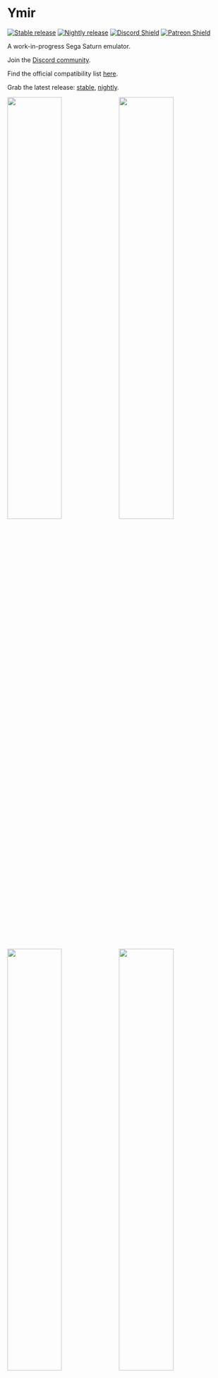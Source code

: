 # Ymir

[![Stable release](https://github.com/StrikerX3/Ymir/actions/workflows/stable-release.yaml/badge.svg)](https://github.com/StrikerX3/Ymir/actions/workflows/stable-release.yaml) [![Nightly release](https://github.com/StrikerX3/Ymir/actions/workflows/nightly-release.yaml/badge.svg)](https://github.com/StrikerX3/Ymir/actions/workflows/nightly-release.yaml) <a href="https://discord.gg/NN3A7n5dzn">![Discord Shield](https://discord.com/api/guilds/1368676375627694341/widget.png?style=shield)</a> <a href="https://patreon.com/StrikerX3">![Patreon Shield](https://img.shields.io/badge/Patreon-F96854?style=flat&logo=patreon&logoColor=white)</a>

A work-in-progress Sega Saturn emulator.

Join the [Discord community](https://discord.gg/NN3A7n5dzn).

Find the official compatibility list [here](https://docs.google.com/spreadsheets/d/1SLZzL9LelSlpEmTKy8cjaQnE7mew2uW1rfCgcekO58Q/edit?usp=sharing).

Grab the latest release: [stable](https://github.com/StrikerX3/Ymir/releases/latest), [nightly](https://github.com/StrikerX3/Ymir/releases/latest-nightly).

<div class="grid" markdown>
  <img width="49.5%" src="https://github.com/StrikerX3/Ymir/blob/main/docs/images/cd-player.png"/>
  <img width="49.5%" src="https://github.com/StrikerX3/Ymir/blob/main/docs/images/sonic-r.png"/>
  <img width="49.5%" src="https://github.com/StrikerX3/Ymir/blob/main/docs/images/virtua-fighter-2.png"/>
  <img width="49.5%" src="https://github.com/StrikerX3/Ymir/blob/main/docs/images/radiant-silvergun.png"/>
  <img width="49.5%" src="https://github.com/StrikerX3/Ymir/blob/main/docs/images/panzer-dragoon-saga.png"/>
  <img width="49.5%" src="https://github.com/StrikerX3/Ymir/blob/main/docs/images/nights-into-dreams.png"/>
  <img width="100%" src="https://github.com/StrikerX3/Ymir/blob/main/docs/images/debugger.png"/>
</div>


## Features

- Load games from MAME CHD, BIN+CUE, IMG+CCD, MDF+MDS or ISO files
- Automatic IPL (BIOS) ROM detection
- Automatic region switching
- Up to two players with a variety of controllers on both ports
- Fully customizable keybindings
- Backup RAM, DRAM and ROM cartridges (more to come)
- Integrated backup memory manager to import and export saves, and transfer between internal and cartridge RAM
- Forwards-compatible save states
- Rewinding (up to one minute at 60 fps), turbo speed, frame step (forwards and backwards)
- Full screen mode with VRR support and low input lag
- Graphics enhancements such as optional deinterlaced/progressive rendering of high resolution modes and transparent mesh polygon rendering
- Optional low level CD block emulation
- A work-in-progress feature-rich debugger

Ymir runs on Windows 10 or later, macOS 13 (Ventura) or later, most modern Linux distributions and FreeBSD, and supports x86-64 (Intel, AMD) and ARM CPUs.


## Usage

Grab the latest release [here](https://github.com/StrikerX3/Ymir/releases/latest).
Check the [Releases](https://github.com/StrikerX3/Ymir/releases) page for previous versions.

Ymir does not require installation. Simply download it to any directory and run the executable.
On Windows you might also need to install the latest [Microsoft Visual C++ Redistributable package](https://learn.microsoft.com/en-us/cpp/windows/latest-supported-vc-redist) ([x86_64 installer](https://aka.ms/vs/17/release/vc_redist.x64.exe)).

The program accepts command-line arguments. Invoke `ymir-sdl3 --help` to list the options:

```
Ymir - Sega Saturn emulator
Usage:
  Ymir [OPTION...] positional parameters

  -p, --profile arg  Path to profile directory
  -u, --user         Force user profile
  -h, --help         Display help text
  -f, --fullscreen   Start in fullscreen mode
  -P, --paused       Start paused
  -D, --debug        Start with debug tracing enabled
  -E, --exceptions   Capture all unhandled exceptions
```

The options are case-sensitive -- lowercase `-p` sets the profile path, uppercase `-P` makes the emulator start paused.

Use `-p <profile-path>` to point to a separate set of configuration and state files, useful if you wish to have different user profiles (hence the name).

The `-u` option forces usage of the OS's user profile folder (e.g. `C:\Users\<username>\AppData\Roaming\StrikerX3\Ymir` on Windows or `/home/<username>/.local/share/Ymir` on Linux).

`-f` forces the emulator to start in fullscreen mode, ignoring the preference in Ymir.toml.

`-D` starts the emulator with debug tracing enabled.

`-E` captures all unhandled exceptions, which can be useful to troubleshoot crashes or failure to start the emulator.

Note that the Windows version does not output anything to the console, but it does honor the command line parameters. You can pipe the output of the command to a file:

```sh
ymir-sdl3 > out.txt
```

Ymir requires an IPL (BIOS) ROM to work. You can place the ROMs under the `roms\ipl` directory created alongside the executable on the first run.
The emulator will scan and automatically select the IPL ROM matching the loaded disc. If no disc is loaded, it will use a ROM matching the first preferred region. Failing that, it will pick whatever is available.
You can override the selection on Settings > IPL.

Ymir can load game disc images from MAME CHD, BIN+CUE, IMG+CCD, MDF+MDS or ISO files. It does not support injecting .elf files directly at the moment.

When using low level CD block emulation (LLE), Ymir also requires the CD block ROM to be placed in `roms\cdb`.


## Compiling

See [COMPILING.md](COMPILING.md).

Please note that the author (@StrikerX3) works primarily with Windows and Linux systems and only provides support for other platforms on a best-effort basis.
For Linux specifically, only the .tar.xz package is officially supported by the author. The project relies on community support for other packages and platforms.


## Support my work

If you enjoy my projects and want to help me keep developing them, consider supporting me:
- [Patreon](https://www.patreon.com/StrikerX3) for ongoing support
- PIX for one-time donations in Brazil: ask me on Discord.

Your support is completely optional but genuinely appreciated. It helps me dedicate more time and energy to these passion projects while keeping everything open-source and free for everyone. Thank you!
